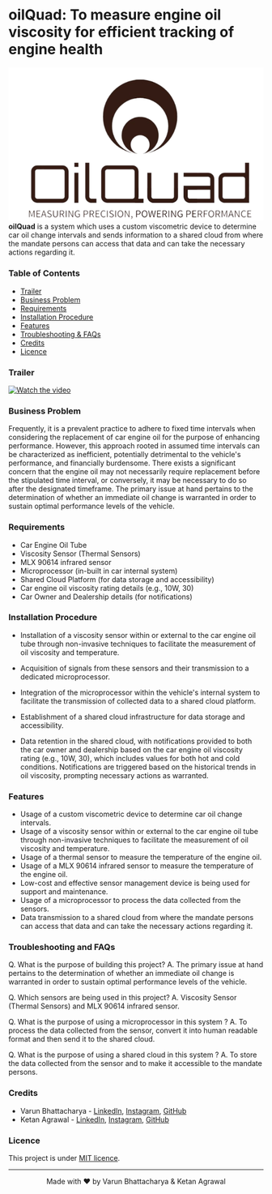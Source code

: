 # **oilQuad**: To measure engine oil viscosity for efficient tracking of engine health


![oilQuad](assets/logo.png)
<br>
**oilQuad** is a system which uses a custom viscometric device to determine car oil change intervals and sends information to a shared cloud from where the mandate persons can access that data and can take the necessary actions regarding it.


### **Table of Contents**
- [Trailer](#trailer)
- [Business Problem](#business-problem)
- [Requirements](#requirements)
- [Installation Procedure](#installation-procedure)
- [Features](#features)
- [Troubleshooting &amp; FAQs](#troubleshooting-and-faqs)
- [Credits](#credits)
- [Licence](#licence)


### **Trailer**
[![Watch the video](https://img.youtube.com/vi/9Q1QZx7X3Zc/maxresdefault.jpg)](https://youtu.be/9Q1QZx7X3Zc)


### **Business Problem**
Frequently, it is a prevalent practice to adhere to fixed time intervals when considering the replacement of car engine oil for the purpose of enhancing performance. However, this approach rooted in assumed time intervals can be characterized as inefficient, potentially detrimental to the vehicle's performance, and financially burdensome. There exists a significant concern that the engine oil may not necessarily require replacement before the stipulated time interval, or conversely, it may be necessary to do so after the designated timeframe. The primary issue at hand pertains to the determination of whether an immediate oil change is warranted in order to sustain optimal performance levels of the vehicle.

### **Requirements**
- Car Engine Oil Tube
- Viscosity Sensor (Thermal Sensors)
- MLX 90614 infrared sensor
- Microprocessor (in-built in car internal system)
- Shared Cloud Platform (for data storage and accessibility)
- Car engine oil viscosity rating details (e.g., 10W, 30)
- Car Owner and Dealership details (for notifications)

### **Installation Procedure**
- Installation of a viscosity sensor within or external to the car engine oil tube through non-invasive techniques to facilitate the measurement of oil viscosity and temperature.

- Acquisition of signals from these sensors and their transmission to a dedicated microprocessor.

- Integration of the microprocessor within the vehicle's internal system to facilitate the transmission of collected data to a shared cloud platform.

- Establishment of a shared cloud infrastructure for data storage and accessibility.

- Data retention in the shared cloud, with notifications provided to both the car owner and dealership based on the car engine oil viscosity rating (e.g., 10W, 30), which includes values for both hot and cold conditions. Notifications are triggered based on the historical trends in oil viscosity, prompting necessary actions as warranted.


### **Features**
- Usage of a custom viscometric device to determine car oil change intervals.
- Usage of a viscosity sensor within or external to the car engine oil tube through non-invasive techniques to facilitate the measurement of oil viscosity and temperature.
- Usage of a thermal sensor to measure the temperature of the engine oil.
- Usage of a MLX 90614 infrared sensor to measure the temperature of the engine oil.
- Low-cost and effective sensor management device is being used for support and maintenance.
- Usage of a microprocessor to process the data collected from the sensors.
- Data transmission to a shared cloud from where the mandate persons can access that data and can take the necessary actions regarding it.


### **Troubleshooting and FAQs**
Q. What is the purpose of building this project?
A. The primary issue at hand pertains to the determination of whether an immediate oil change is warranted in order to sustain optimal performance levels of the vehicle.

Q. Which sensors are being used in this project?
A. Viscosity Sensor (Thermal Sensors) and MLX 90614 infrared sensor.

Q. What is the purpose of using a microprocessor in this system ?
A. To process the data collected from the sensor, convert it into human readable format and then send it to the shared cloud.

Q. What is the purpose of using a shared cloud in this system ?
A. To store the data collected from the sensor and to make it accessible to the mandate persons.

### **Credits**
- Varun Bhattacharya - <a href="https://www.linkedin.com/in/varunbhattacharya/">LinkedIn</a>, <a href="https://www.instagram.com/varunbhattacharya.in/">Instagram</a>, <a href="https://github.com/VarunBhattacharya/">GitHub</a>
- Ketan Agrawal - <a href="https://www.linkedin.com/in/ketan-agrawal-b61a40205/">LinkedIn</a>, <a href="https://www.instagram.com/ketanagrawal_2002/">Instagram</a>, <a href="https://github.com/KetanAgrawal2002">GitHub</a>


### **Licence**
This project is under <a href="https://mit-license.org/">MIT licence</a>.


<hr>
<center>
    Made with &#10084;&#65039; by Varun Bhattacharya & Ketan Agrawal
</center>